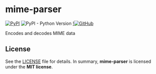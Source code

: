 # mime-parser

[![PyPI](https://img.shields.io/pypi/v/mime-parser?style=flat-square)](https://pypi.org/project/mime-parser/)
![PyPI - Python Version](https://img.shields.io/pypi/pyversions/mime-parser?style=flat-square)
[!![GitHub](https://img.shields.io/github/license/zer0/mime-parser?style=flat-square)](https://github.com/zer0/mime-parser/)

Encodes and decodes MIME data

## License

See the [LICENSE](./LICENSE) file for details. In summary,
**mime-parser** is licensed under the **MIT license**.
